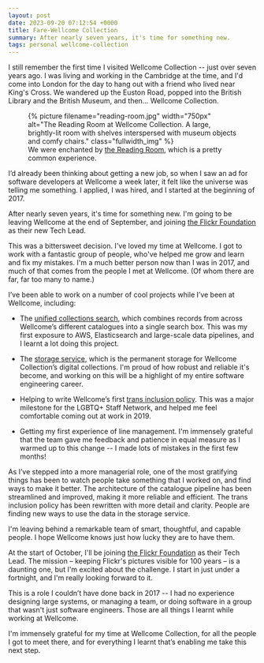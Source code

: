 ```yaml
---
layout: post
date: 2023-09-20 07:12:54 +0000
title: Fare-Wellcome Collection
summary: After nearly seven years, it's time for something new.
tags: personal wellcome-collection
---
```

I still remember the first time I visited Wellcome Collection -- just over seven years ago.
I was living and working in the Cambridge at the time, and I'd come into London for the day to hang out with a friend who lived near King's Cross.
We wandered up the Euston Road, popped into the British Library and the British Museum, and then… Wellcome Collection.

<figure>
  {%
    picture
    filename="reading-room.jpg"
    width="750px"
    alt="The Reading Room at Wellcome Collection. A large, brightly-lit room with shelves interspersed with museum objects and comfy chairs."
    class="fullwidth_img"
  %}
  <figcaption>
    We were enchanted by <a href="https://wellcomecollection.org/pages/Wvlk4yAAAB8A3ufp">the Reading Room</a>, which is a pretty common experience.
  </figcaption>
</figure>

I’d already been thinking about getting a new job, so when I saw an ad for software developers at Wellcome a week later, it felt like the universe was telling me something.
I applied, I was hired, and I started at the beginning of 2017.

After nearly seven years, it's time for something new.
I'm going to be leaving Wellcome at the end of September, and joining [the Flickr Foundation][flickr] as their new Tech Lead.

This was a bittersweet decision.
I've loved my time at Wellcome.
I got to work with a fantastic group of people, who've helped me grow and learn and fix my mistakes.
I'm a much better person now than I was in 2017, and much of that comes from the people I met at Wellcome.
(Of whom there are far, far too many to name.)

I’ve been able to work on a number of cool projects while I’ve been at Wellcome, including:

*   The [unified collections search], which combines records from across Wellcome’s different catalogues into a single search box.
    This was my first exposure to AWS, Elasticsearch and large-scale data pipelines, and I learnt a lot doing this project.

*   The [storage service], which is the permanent storage for Wellcome Collection’s digital collections.
    I'm proud of how robust and reliable it's become, and working on this will be a highlight of my entire software engineering career.

*   Helping to write Wellcome’s first [trans inclusion policy].
    This was a major milestone for the LGBTQ+ Staff Network, and helped me feel comfortable coming out at work in 2019.

*   Getting my first experience of line management.
    I'm immensely grateful that the team gave me feedback and patience in equal measure as I warmed up to this change -- I made lots of mistakes in the first few months!

[unified collections search]: https://wellcomecollection.org/collections
[storage service]: https://github.com/wellcomecollection/storage-service
[trans inclusion policy]: https://wellcome.org/news/our-trans-inclusion-policy-latest-step-making-wellcome-more-inclusive

As I’ve stepped into a more managerial role, one of the most gratifying things has been to watch people take something that I worked on, and find ways to make it better.
The architecture of the catalogue pipeline has been streamlined and improved, making it more reliable and efficient. The trans inclusion policy has been rewritten with more detail and clarity. People are finding new ways to use the data in the storage service.

I'm leaving behind a remarkable team of smart, thoughtful, and capable people.
I hope Wellcome knows just how lucky they are to have them.

At the start of October, I'll be joining [the Flickr Foundation][flickr] as their Tech Lead.
The mission – keeping Flickr's pictures visible for 100 years – is a daunting one, but I'm excited about the challenge.
I start in just under a fortnight, and I'm really looking forward to it.

This is a role I couldn’t have done back in 2017 -- I had no experience designing large systems, or managing a team, or doing software in a group that wasn't just software engineers.
Those are all things I learnt while working at Wellcome.

I'm immensely grateful for my time at Wellcome Collection, for all the people I got to meet there, and for everything I learnt that’s enabling me take this next step.

[flickr]: https://www.flickr.org/
